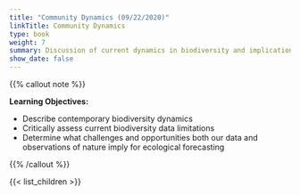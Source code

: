```yaml
---
title: "Community Dynamics (09/22/2020)"
linkTitle: Community Dynamics
type: book
weight: 7
summary: Discussion of current dynamics in biodiversity and implications for forecasting
show_date: false
---
```


{{% callout note %}}

**Learning Objectives:**
* Describe contemporary biodiversity dynamics
* Critically assess current biodiversity data limitations
* Determine what challenges and opportunities both our data and observations of nature imply for ecological forecasting 

{{% /callout %}}

{{< list_children >}}
